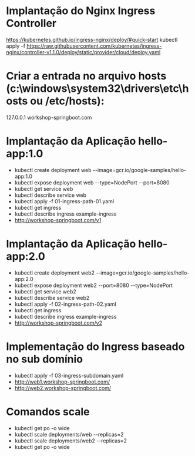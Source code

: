 # Implantação do Nginx Ingress Controller
https://kubernetes.github.io/ingress-nginx/deploy/#quick-start
kubectl apply -f https://raw.githubusercontent.com/kubernetes/ingress-nginx/controller-v1.1.0/deploy/static/provider/cloud/deploy.yaml

# Criar a entrada no arquivo hosts (c:\windows\system32\drivers\etc\hosts ou /etc/hosts):
127.0.0.1     workshop-springboot.com

# Implantação da Aplicação hello-app:1.0
- kubectl create deployment web --image=gcr.io/google-samples/hello-app:1.0
- kubectl expose deployment web --type=NodePort --port=8080
- kubectl get service web
- kubectl describe service web
- kubectl apply -f 01-ingress-path-01.yaml
- kubectl get ingress
- kubectl describe ingress example-ingress
- http://workshop-springboot.com/v1 

# Implantação da Aplicação hello-app:2.0
- kubectl create deployment web2 --image=gcr.io/google-samples/hello-app:2.0
- kubectl expose deployment web2 --port=8080 --type=NodePort
- kubectl get service web2
- kubectl describe service web2
- kubectl apply -f 02-ingress-path-02.yaml
- kubectl get ingress
- kubectl describe ingress example-ingress
- http://workshop-springboot.com/v2

# Implementação do Ingress baseado no sub domínio
- kubectl apply -f 03-ingress-subdomain.yaml
- http://web1.workshop-springboot.com/
- http://web2.workshop-springboot.com/
# Comandos scale
- kubectl get po -o wide
- kubectl scale deployments/web --replicas=2
- kubectl scale deployments/web2 --replicas=2
- kubectl get po -o wide
